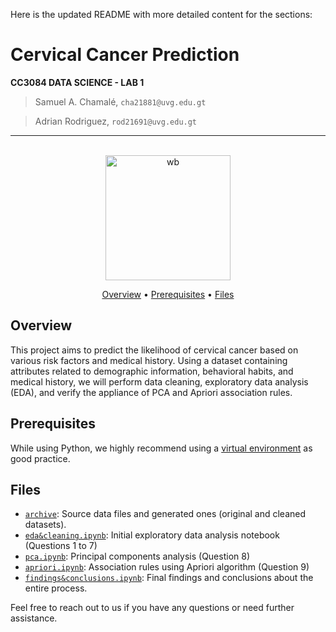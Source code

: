 Here is the updated README with more detailed content for the sections:

# Cervical Cancer Prediction

**CC3084 DATA SCIENCE - LAB 1**

> Samuel A. Chamalé, `cha21881@uvg.edu.gt`

> Adrian Rodriguez, `rod21691@uvg.edu.gt`

---

<p align="center">
  <br>
  <img src="https://www.hcmarbella.com/wp-content/uploads/2022/04/canceres_ginecologicos.gif" alt="wb" width="200">
  <br>
</p>
<p align="center" >
  <a href="#overview">Overview</a> •
  <a href="#prerequisites">Prerequisites</a> •
  <a href="#files">Files</a>
</p>

## Overview

This project aims to predict the likelihood of cervical cancer based on various risk factors and medical history. Using a dataset containing attributes related to demographic information, behavioral habits, and medical history, we will perform data cleaning, exploratory data analysis (EDA), and verify the appliance of PCA and Apriori association rules.

## Prerequisites

While using Python, we highly recommend using a [virtual environment](https://packaging.python.org/en/latest/guides/installing-using-pip-and-virtual-environments/) as good practice.

## Files

- [`archive`](archive): Source data files and generated ones (original and cleaned datasets).
- [`eda&cleaning.ipynb`](eda&cleaning.ipynb): Initial exploratory data analysis notebook (Questions 1 to 7)
- [`pca.ipynb`](pca.ipynb): Principal components analysis (Question 8)
- [`apriori.ipynb`](apriori.ipynb): Association rules using Apriori algorithm (Question 9)
- [`findings&conclusions.ipynb`](findings&conclusions.ipynb): Final findings and conclusions about the entire process.

Feel free to reach out to us if you have any questions or need further assistance.
